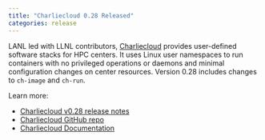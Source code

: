 ```yaml
---
title: "Charliecloud 0.28 Released"
categories: release
---
```


LANL led with LLNL contributors, [Charliecloud](https://github.com/hpc/charliecloud) provides user-defined software stacks for HPC centers. It uses Linux user namespaces to run containers with no privileged operations or daemons and minimal configuration changes on center resources. Version 0.28 includes changes to `ch-image` and `ch-run`.

Learn more:

- [Charliecloud v0.28 release notes](https://github.com/hpc/charliecloud/releases/tag/v0.28)
- [Charliecloud GitHub repo](https://github.com/hpc/charliecloud)
- [Charliecloud Documentation](https://hpc.github.io/charliecloud)
